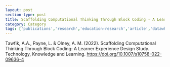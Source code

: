 ```yaml
---
layout: post
section-type: post
title: Scaffolding Computational Thinking Through Block Coding - A Learner Experience Design Study
category: Category
tags: ['publications','research','education-research','article','datawhys','data-science','programming','blocks']
---
```

Tawfik, A.A., Payne, L. & Olney, A. M. (2022). Scaffolding Computational Thinking Through Block Coding: A Learner Experience Design Study. Technology, Knowledge and Learning. https://doi.org/10.1007/s10758-022-09636-4

<!-- <object data="https://blogs.memphis.edu/aolney/files/2021/11/Payne2021-internship.pdf" type="application/pdf" width="100%" height="600px">
 
  <p>It appears you don't have a PDF plugin for this browser.
  No biggie... you can <a href="https://blogs.memphis.edu/aolney/files/2021/11/Payne2021-internship.pdf">click here to
  download the PDF file.</a></p>
  
</object> -->
